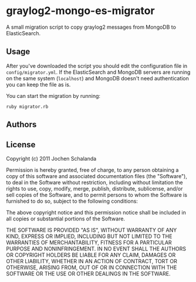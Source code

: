 graylog2-mongo-es-migrator
==========================

A small migration script to copy graylog2 messages from
MongoDB to ElasticSearch.

Usage
-----

After you've downloaded the script you should edit the configuration
file in `config/migrator.yml`.
If the ElasticSearch and MongoDB servers are running on the same
system (`localhost`) and MongoDB doesn't need authentication you can
keep the file as is.

You can start the migration by running:

    ruby migrator.rb


Authors
-------

License
-------
Copyright (c) 2011 Jochen Schalanda

Permission is hereby granted, free of charge, to any person obtaining a copy
of this software and associated documentation files (the "Software"), to deal
in the Software without restriction, including without limitation the rights
to use, copy, modify, merge, publish, distribute, sublicense, and/or sell
copies of the Software, and to permit persons to whom the Software is furnished
to do so, subject to the following conditions:

The above copyright notice and this permission notice shall be included in all
copies or substantial portions of the Software.

THE SOFTWARE IS PROVIDED "AS IS", WITHOUT WARRANTY OF ANY KIND, EXPRESS OR
IMPLIED, INCLUDING BUT NOT LIMITED TO THE WARRANTIES OF MERCHANTABILITY,
FITNESS FOR A PARTICULAR PURPOSE AND NONINFRINGEMENT. IN NO EVENT SHALL THE
AUTHORS OR COPYRIGHT HOLDERS BE LIABLE FOR ANY CLAIM, DAMAGES OR OTHER
LIABILITY, WHETHER IN AN ACTION OF CONTRACT, TORT OR OTHERWISE, ARISING FROM,
OUT OF OR IN CONNECTION WITH THE SOFTWARE OR THE USE OR OTHER DEALINGS IN THE
SOFTWARE.